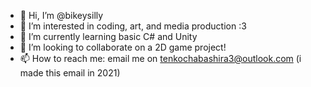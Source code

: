 - 👋 Hi, I’m @bikeysilly
- 👀 I’m interested in coding, art, and media production :3
- 🌱 I’m currently learning basic C# and Unity
- 💞️ I’m looking to collaborate on a 2D game project!
- 📫 How to reach me: email me on tenkochabashira3@outlook.com (i made this email in 2021)

<!---
bikeysilly/bikeysilly is a ✨ special ✨ repository because its `README.md` (this file) appears on your GitHub profile.
You can click the Preview link to take a look at your changes.
--->
